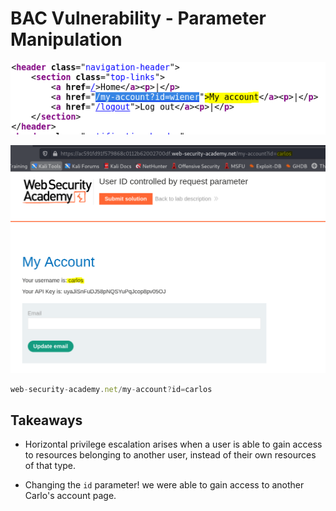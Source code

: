 # BAC Vulnerability - Parameter Manipulation


![****](/BAC-BrokenAccessControl/Screenshots/bac7.PNG)

![****](/BAC-BrokenAccessControl/Screenshots/bac7-1.PNG)

```js
web-security-academy.net/my-account?id=carlos
```

## Takeaways

- Horizontal privilege escalation arises when a user is able to gain access to resources belonging to another user, instead of their own resources of that type.

- Changing the ```id``` parameter! we were able to gain access to another Carlo's account page.